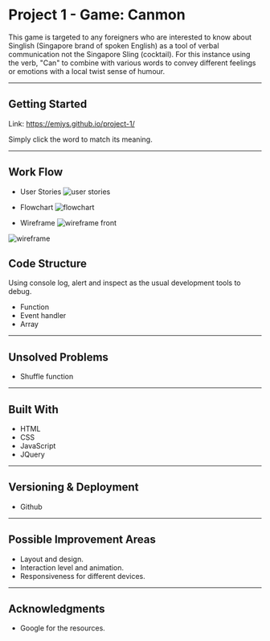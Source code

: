 # Project 1 - Game: Canmon

This game is targeted to any foreigners who are interested to know about Singlish (Singapore brand of spoken English) as a tool of verbal communication not the Singapore Sling (cocktail). For this instance using the verb, "Can" to combine with various words to convey different feelings or emotions with a local twist sense of humour.

---

## Getting Started

Link: https://emjys.github.io/project-1/

Simply click the word to match its meaning.

---

## Work Flow

* User Stories
![user stories](https://user-images.githubusercontent.com/31798170/34865894-6eb08e5c-f7b5-11e7-9b92-4c23faa23f4c.jpg)

* Flowchart
![flowchart](https://user-images.githubusercontent.com/31798170/34865816-16b76b62-f7b5-11e7-8ed3-bb10fe12a5d5.jpg)

* Wireframe
![wireframe front](https://user-images.githubusercontent.com/31798170/34865863-5014691e-f7b5-11e7-9bf7-c30395089fd6.jpg)

![wireframe](https://user-images.githubusercontent.com/31798170/34865843-34de5826-f7b5-11e7-8867-d6834c5fc925.jpg)

## Code Structure

Using console log, alert and inspect as the usual development tools to debug.

* Function
* Event handler
* Array
---

## Unsolved Problems

* Shuffle function
---

## Built With

* HTML
* CSS
* JavaScript
* JQuery

---

## Versioning & Deployment 

* Github

---

## Possible Improvement Areas

* Layout and design.
* Interaction level and animation.
* Responsiveness for different devices.

---

## Acknowledgments

* Google for the resources.


